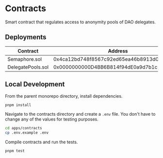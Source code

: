 # Contracts

Smart contract that regulates access to anonymity pools of DAO delegates.

## Deployments

| Contract          | Address                                    |
| ----------------- | ------------------------------------------ |
| Semaphore.sol     | 0x4ca12bd748f8567c92ed65ea46b8913d038f99f2 |
| DelegatePools.sol | 0x0000000000D4BB6B814f94dE0a9d7b1c14864065 |

## Local Development

From the parent monorepo directory, install dependencies.

```bash
pnpm install
```

Navigate to the contracts directory and create a `.env` file. You don't have to change any of the values for testing purposes.

```bash
cd apps/contracts
cp .env.example .env
```

Compile contracts and run the tests.

```bash
pnpm test
```
